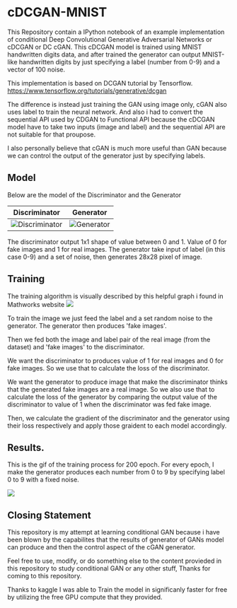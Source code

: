# cDCGAN-MNIST

This Repository contain a IPython notebook of an example implementation of conditional Deep Convolutional Generative Adversarial Networks or cDCGAN or DC cGAN.
This cDCGAN model is trained using MNIST handwritten digits data, and after trained the generator can output MNIST-like handwritten digits by just specifying a label (number from 0-9) and a vector of 100 noise.

This implementation is based on DCGAN tutorial by Tensorflow.
https://www.tensorflow.org/tutorials/generative/dcgan

The difference is instead just training the GAN using image only, cGAN also uses label to train the neural network. And also i had to convert the sequential API used by CDGAN to Functional API because the cDCGAN model have to take two inputs (image and label) and the sequential API are not suitable for that proupose.

I also personally believe that cGAN is much more useful than GAN because we can control the output of the generator just by specifying labels.

## Model

Below are the model of the Discriminator and the Generator 

Discriminator         |  Generator
:-------------------------:|:-------------------------:
![Discriminator](https://raw.githubusercontent.com/zokovi/cDCGAN-MNIST/master/discriminator.jpg) | ![Generator](https://raw.githubusercontent.com/zokovi/cDCGAN-MNIST/master/Generator.png) 

The discriminator output 1x1 shape of value between 0 and 1. Value of 0 for fake images and 1 for real images.
The generator take input of label (in this case 0-9) and a set of noise, then generates 28x28 pixel of image.

## Training 
The training algorithm is visually described by this helpful graph i found in Mathworks website
![](https://www.mathworks.com/help/examples/nnet/win64/TrainConditionalGenerativeAdversarialNetworkCGANExample_02.png)

To train the image we just feed the label and a set random noise to the generator. The generator then produces 'fake images'.

Then we fed both the image and label pair of the real image (from the dataset) and 'fake images' to the discriminator. 

We want the discriminator to produces value of 1 for real images and 0 for fake images. So we use that to calculate the loss of the discriminator. 

We want the generator to produce image that make the discriminator thinks that the generated fake images are a real image. So we also use that to calculate the loss of the generator by comparing the output value of the discriminator to value of 1 when the discriminator was fed fake image.

Then, we calculate the gradient of the discriminator and the generator using their loss respectively and apply those graident to each model accordingly.

## Results.

This is the gif of the training process for 200 epoch. For every epoch, I make the generator produces each number from 0 to 9 by specifying label 0 to 9 with a fixed noise. 

![](https://raw.githubusercontent.com/zokovi/cDCGAN-MNIST/master/cdcgan.gif)

## Closing Statement

This repository is my attempt at learning conditional GAN because i have been blown by the capabilites that the results of generator of GANs model can produce and then the control aspect of the cGAN generator.

Feel free to use, modify, or do something else to the content provieded in this repository to study conditional GAN or any other stuff, Thanks for coming to this repository.

Thanks to kaggle I was able to Train the model in significanly faster for free by utilizing the free GPU compute that they provided.
